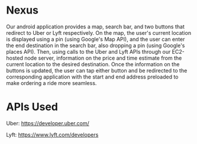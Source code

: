 # Nexus
Our android application provides a map, search bar, and two buttons that redirect to Uber or Lyft respectively. On the map, the user's current location is displayed using a pin (using Google's Map API), and the user can enter the end destination in the search bar, also dropping a pin (using Google's places API). Then, using calls to the Uber and Lyft APIs through our EC2-hosted node server, information on the price and time estimate from the current location to the desired destination. Once the information on the buttons is updated, the user can tap either button and be redirected to the corresponding application with the start and end address preloaded to make ordering a ride more seamless.

# APIs Used
Uber: https://developer.uber.com/

Lyft: https://www.lyft.com/developers
